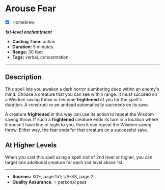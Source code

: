 # Arouse Fear
- [x] Homebrew

***1st-level enchantment***
- **Casting Time:** action
- **Duration:** 5 minutes
- **Range:** 30 feet
- **Tags:** verbal, concentration

---

## Description
This spell lets you awaken a dark horror slumbering deep within an enemy's mind.
Choose a creature that you can see within range.
It must succeed on a Wisdom saving throw or become **frightened** of you for the spell's duration.
A construct or an undead automatically succeeds on its save.

A creature **frightened** in this way can use its action to repeat the Wisdom saving throw.
If such a **frightened** creature ends its turn in a location where it doesn't have line of sight to you, then it can repeat the Wisdom saving throw.
Either way, the fear ends for that creature on a successful save.

## At Higher Levels
When you cast this spell using a spell slot of 2nd level or higher, you can target one additional creature for each slot level above 1st.

---

- **Sources:** XGE, page 151; UA-SS, page 2
- **Quality Assurance:** :star: personal pass

